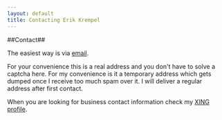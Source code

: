 ```yaml
---
layout: default
title: Contacting Erik Krempel
---
```


##Contact##

The easiest way is via [email](mailto:spamrotate5@erikkrempel.net).

For your convenience this is a real address and you don't have to solve a captcha here. For my convenience is it a temporary address which gets dumped once I receive too much spam over it. I will deliver a regular address after first contact.

When you are looking for business contact information check my [XING profile](https://www.xing.com/profile/Erik_Krempel).
